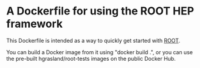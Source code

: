 # A Dockerfile for using the ROOT HEP framework

This Dockerfile is intended as a way to quickly get started with [ROOT](
https://root.cern.ch/).

You can build a Docker image from it using "docker build .", or you can use the pre-built hgrasland/root-tests images on the public Docker Hub.
